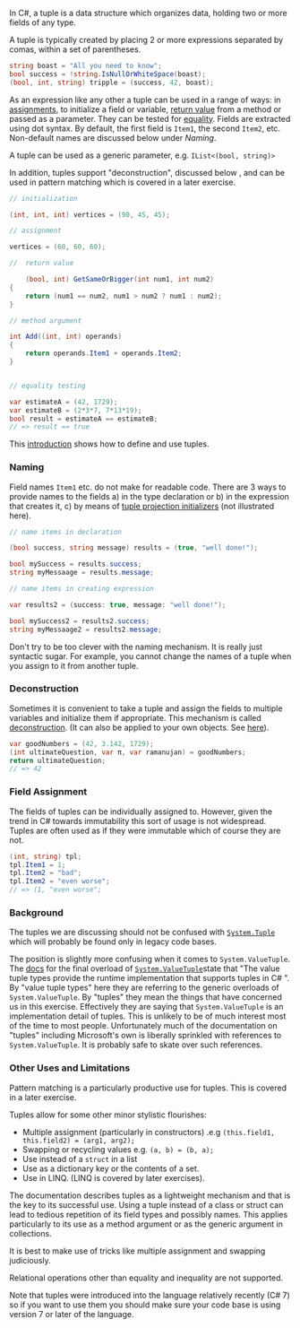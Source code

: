 In C#, a tuple is a data structure which organizes data, holding two or more fields
of any type.

A tuple is typically created by placing 2 or more expressions separated by comas,
within a set of parentheses.

```csharp
string boast = "All you need to know";
bool success = !string.IsNullOrWhiteSpace(boast);
(bool, int, string) tripple = (success, 42, boast);
```

As an expression like any other a tuple can be used in a range of ways: in [assignments][tuple-assignment],
to initialize a field or variable, [return value][tuple-return-values] from a method or passed as a parameter.
They can be tested for [equality][tuple-equality].
Fields are extracted using dot syntax. By default, the first field is `Item1`,
the second `Item2`, etc. Non-default names are discussed below under _Naming_.

A tuple can be used as a generic parameter, e.g. `IList<(bool, string)>`

In addition, tuples support "deconstruction", discussed below
, and can be used in pattern matching which is covered in a later exercise.

```csharp
// initialization

(int, int, int) vertices = (90, 45, 45);

// assignment

vertices = (60, 60, 60);

//  return value

    (bool, int) GetSameOrBigger(int num1, int num2)
{
    return (num1 == num2, num1 > num2 ? num1 : num2);
}

// method argument

int Add((int, int) operands)
{
    return operands.Item1 + operands.Item2;
}


// equality testing

var estimateA = (42, 1729);
var estimateB = (2*3*7, 7*13*19);
bool result = estimateA == estimateB;
// => result == true

```

This [introduction][tuples] shows how to define and use tuples.

### Naming

Field names `Item1` etc. do not make for readable code. There are 3 ways to
provide names to the fields a) in the type declaration or b) in the expression that
creates it, c) by means of [tuple projection initializers][tuple-projection-initializers]
(not illustrated here).

```csharp
// name items in declaration

(bool success, string message) results = (true, "well done!");

bool mySuccess = results.success;
string myMessaage = results.message;

// name items in creating expression

var results2 = (success: true, message: "well done!");

bool mySuccess2 = results2.success;
string myMessaage2 = results2.message;
```

Don't try to be too clever with the naming mechanism. It is really just syntactic
sugar. For example, you cannot change the names of a tuple when you assign to it
from another tuple.

### Deconstruction

Sometimes it is convenient to take a tuple and assign the fields to multiple variables
and initialize them if appropriate.
This mechanism is called [deconstruction][tuple-deconstruction]. (It can also
be applied to your own objects. See [here][udt-deconstruction]).

```csharp
var goodNumbers = (42, 3.142, 1729);
(int ultimateQuestion, var π, var ramanujan) = goodNumbers;
return ultimateQuestion;
// => 42
```

### Field Assignment

The fields of tuples can be individually assigned to.
However, given the trend in C# towards immutability this
sort of usage is not widespread. Tuples are often used as if they were immutable
which of course they are not.

```csharp
(int, string) tpl;
tpl.Item1 = 1;
tpl.Item2 = "bad";
tpl.Item2 = "even worse";
// => (1, "even worse";
```

### Background

The tuples we are discussing should not be confused with [`System.Tuple`][system-tuple]
which will probably be found only in legacy code bases.

The position is slightly more confusing when it comes to `System.ValueTuple`.
The [docs][system-value-tuple] for the final overload of [`System.ValueTuple`][system-value-tuple]state that
"The value tuple types provide the runtime implementation that supports tuples in C# ".
By "value tuple types" here they are referring to the generic overloads of `System.ValueTuple`.
By "tuples" they mean the things that have concerned us in this exercise.
Effectively they are saying that `System.ValueTuple` is an implementation detail of tuples. This is
unlikely to be of much interest most of the time to most people. Unfortunately much of the
documentation on "tuples" including Microsoft's own is liberally sprinkled with references
to `System.ValueTuple`. It is probably safe to skate over such references.

### Other Uses and Limitations

Pattern matching is a particularly productive use for tuples. This
is covered in a later exercise.

Tuples allow for some other minor stylistic flourishes:

- Multiple assignment (particularly in constructors) .e.g `(this.field1, this.field2) = (arg1, arg2);`
- Swapping or recycling values e.g. `(a, b) = (b, a);`
- Use instead of a `struct` in a list
- Use as a dictionary key or the contents of a set.
- Use in LINQ. (LINQ is covered by later exercises).

The documentation describes tuples as a lightweight mechanism and that is the key to
its successful use. Using a tuple instead of a class or struct can lead to tedious
repetition of its field types and possibly names. This applies particularly to
its use as a method argument or as the generic argument in collections.

It is best to make use of tricks like multiple assignment and swapping judiciously.

Relational operations other than equality and inequality are not supported.

Note that tuples were introduced into the language relatively recently (C# 7)
so if you want to use them you should make sure your code base
is using version 7 or later of the language.

[tuples]: https://docs.microsoft.com/en-us/dotnet/csharp/tuples
[tuple-projection-initializers]: https://docs.microsoft.com/en-us/dotnet/csharp/tuples#tuple-projection-initializers
[tuple-equality]: https://docs.microsoft.com/en-us/dotnet/csharp/tuples#equality-and-tuples
[tuple-assignment]: https://docs.microsoft.com/en-us/dotnet/csharp/tuples#assignment-and-tuples
[tuple-return-values]: https://docs.microsoft.com/en-us/dotnet/csharp/tuples#tuples-as-method-return-values
[tuple-deconstruction]: https://docs.microsoft.com/en-us/dotnet/csharp/tuples#deconstruction
[udt-deconstruction]: https://docs.microsoft.com/en-us/dotnet/csharp/tuples#deconstructing-user-defined-types
[system-tuple]: https://docs.microsoft.com/en-us/dotnet/api/system.tuple?view=netcore-3.1
[system-value-tuple]: https://docs.microsoft.com/en-us/dotnet/api/system.valuetuple-8?view=netcore-3.1
